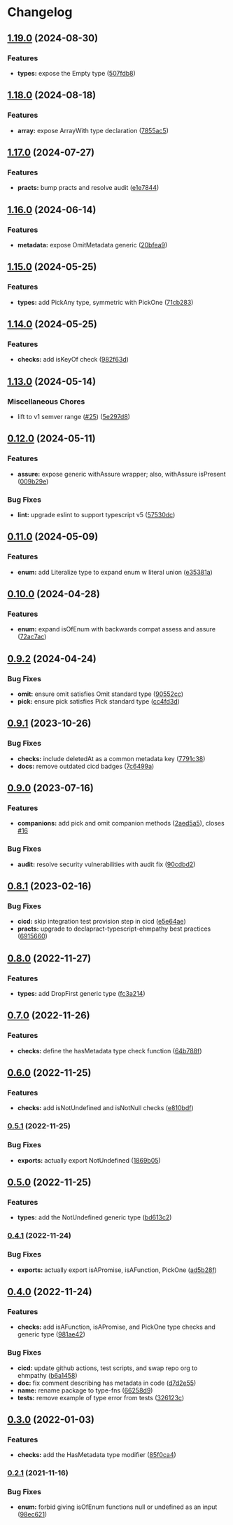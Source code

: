 # Changelog

## [1.19.0](https://github.com/ehmpathy/type-fns/compare/v1.18.0...v1.19.0) (2024-08-30)


### Features

* **types:** expose the Empty type ([507fdb8](https://github.com/ehmpathy/type-fns/commit/507fdb8a5e9a4354fd5a422115b4ffc30cd20b65))

## [1.18.0](https://github.com/ehmpathy/type-fns/compare/v1.17.0...v1.18.0) (2024-08-18)


### Features

* **array:** expose ArrayWith type declaration ([7855ac5](https://github.com/ehmpathy/type-fns/commit/7855ac529cfd30f463fd7f5657345839af3150d3))

## [1.17.0](https://github.com/ehmpathy/type-fns/compare/v1.16.0...v1.17.0) (2024-07-27)


### Features

* **practs:** bump practs and resolve audit ([e1e7844](https://github.com/ehmpathy/type-fns/commit/e1e7844aedf4e5b805c5d72643606c20b5248dd6))

## [1.16.0](https://github.com/ehmpathy/type-fns/compare/v1.15.0...v1.16.0) (2024-06-14)


### Features

* **metadata:** expose OmitMetadata generic ([20bfea9](https://github.com/ehmpathy/type-fns/commit/20bfea9e8a36a11c885a1c2598f817dffff8d294))

## [1.15.0](https://github.com/ehmpathy/type-fns/compare/v1.14.0...v1.15.0) (2024-05-25)


### Features

* **types:** add PickAny type, symmetric with PickOne ([71cb283](https://github.com/ehmpathy/type-fns/commit/71cb283402577635149758b8474fa9e6f134ecb4))

## [1.14.0](https://github.com/ehmpathy/type-fns/compare/v1.13.0...v1.14.0) (2024-05-25)


### Features

* **checks:** add isKeyOf check ([982f63d](https://github.com/ehmpathy/type-fns/commit/982f63ded16d1fbd3bd3bac77753399b395b37e7))

## [1.13.0](https://github.com/ehmpathy/type-fns/compare/v0.12.0...v1.13.0) (2024-05-14)


### Miscellaneous Chores

* lift to v1 semver range ([#25](https://github.com/ehmpathy/type-fns/issues/25)) ([5e297d8](https://github.com/ehmpathy/type-fns/commit/5e297d8b945ef33810b0ad63591ac1218c284d76))

## [0.12.0](https://github.com/ehmpathy/type-fns/compare/v0.11.0...v0.12.0) (2024-05-11)


### Features

* **assure:** expose generic withAssure wrapper; also, withAssure isPresent ([009b29e](https://github.com/ehmpathy/type-fns/commit/009b29ef4c96e043ba84a5a9e41637f8517226d3))


### Bug Fixes

* **lint:** upgrade eslint to support typescript v5 ([57530dc](https://github.com/ehmpathy/type-fns/commit/57530dc61e727f6035cf0aa030e6f6ad1f290586))

## [0.11.0](https://github.com/ehmpathy/type-fns/compare/v0.10.0...v0.11.0) (2024-05-09)


### Features

* **enum:** add Literalize type to expand enum w literal union ([e35381a](https://github.com/ehmpathy/type-fns/commit/e35381aeee6334219997467acd6f5445a664641a))

## [0.10.0](https://github.com/ehmpathy/type-fns/compare/v0.9.2...v0.10.0) (2024-04-28)


### Features

* **enum:** expand isOfEnum with backwards compat assess and assure ([72ac7ac](https://github.com/ehmpathy/type-fns/commit/72ac7ac7b7f1055d0f7b61fe2fb5f62c98cd8738))

## [0.9.2](https://github.com/ehmpathy/type-fns/compare/v0.9.1...v0.9.2) (2024-04-24)


### Bug Fixes

* **omit:** ensure omit satisfies Omit standard type ([90552cc](https://github.com/ehmpathy/type-fns/commit/90552cc459f663533ac12fde195d9f2c72137cda))
* **pick:** ensure pick satisfies Pick standard type ([cc4fd3d](https://github.com/ehmpathy/type-fns/commit/cc4fd3d253a2d3280cfb135463da2319cdcc83a1))

## [0.9.1](https://github.com/ehmpathy/type-fns/compare/v0.9.0...v0.9.1) (2023-10-26)


### Bug Fixes

* **checks:** include deletedAt as a common metadata key ([7791c38](https://github.com/ehmpathy/type-fns/commit/7791c380c0f3f6513ebe476b7915b364c398689a))
* **docs:** remove outdated cicd badges ([7c6499a](https://github.com/ehmpathy/type-fns/commit/7c6499aa52c35353e2b303ee79f3fcc85e81d065))

## [0.9.0](https://github.com/ehmpathy/type-fns/compare/v0.8.1...v0.9.0) (2023-07-16)


### Features

* **companions:** add pick and omit companion methods ([2aed5a5](https://github.com/ehmpathy/type-fns/commit/2aed5a523b3fc6ca58db5213a57b9e11e790eec2)), closes [#16](https://github.com/ehmpathy/type-fns/issues/16)


### Bug Fixes

* **audit:** resolve security vulnerabilities with audit fix ([90cdbd2](https://github.com/ehmpathy/type-fns/commit/90cdbd22e388e3ab4c84ff03133084bf5f2751f0))

## [0.8.1](https://github.com/ehmpathy/type-fns/compare/v0.8.0...v0.8.1) (2023-02-16)


### Bug Fixes

* **cicd:** skip integration test provision step in cicd ([e5e64ae](https://github.com/ehmpathy/type-fns/commit/e5e64aefa763d65400696c5bad1b7fb7aaba059a))
* **practs:** upgrade to declapract-typescript-ehmpathy best practices ([6915660](https://github.com/ehmpathy/type-fns/commit/6915660c0a9a6101ee9afd505f65ac2731cd43a7))

## [0.8.0](https://www.github.com/ehmpathy/type-fns/compare/v0.7.0...v0.8.0) (2022-11-27)


### Features

* **types:** add DropFirst generic type ([fc3a214](https://www.github.com/ehmpathy/type-fns/commit/fc3a214071c3c975840ffea41b02290829359da4))

## [0.7.0](https://www.github.com/ehmpathy/type-fns/compare/v0.6.0...v0.7.0) (2022-11-26)


### Features

* **checks:** define the hasMetadata type check function ([64b788f](https://www.github.com/ehmpathy/type-fns/commit/64b788fcf1348c654d920750a56bbc77dc3e6dad))

## [0.6.0](https://www.github.com/ehmpathy/type-fns/compare/v0.5.1...v0.6.0) (2022-11-25)


### Features

* **checks:** add isNotUndefined and isNotNull checks ([e810bdf](https://www.github.com/ehmpathy/type-fns/commit/e810bdf5e2ec6b9caa3e289aa8a7c693524b5e65))

### [0.5.1](https://www.github.com/ehmpathy/type-fns/compare/v0.5.0...v0.5.1) (2022-11-25)


### Bug Fixes

* **exports:** actually export NotUndefined ([1869b05](https://www.github.com/ehmpathy/type-fns/commit/1869b05e59764b3b822298dac223b9cb09b02fc0))

## [0.5.0](https://www.github.com/ehmpathy/type-fns/compare/v0.4.1...v0.5.0) (2022-11-25)


### Features

* **types:** add the NotUndefined generic type ([bd613c2](https://www.github.com/ehmpathy/type-fns/commit/bd613c27ced111eb44c971734ab343a9cd2fbe8e))

### [0.4.1](https://www.github.com/ehmpathy/type-fns/compare/v0.4.0...v0.4.1) (2022-11-24)


### Bug Fixes

* **exports:** actually export isAPromise, isAFunction, PickOne ([ad5b28f](https://www.github.com/ehmpathy/type-fns/commit/ad5b28f1d2da9fe382d1245d38d970b1b0e7bd1c))

## [0.4.0](https://www.github.com/ehmpathy/type-fns/compare/v0.3.0...v0.4.0) (2022-11-24)


### Features

* **checks:** add isAFunction, isAPromise, and PickOne type checks and generic type ([981ae42](https://www.github.com/ehmpathy/type-fns/commit/981ae4275530bdae203b9013bed193f1afda6b8d))


### Bug Fixes

* **cicd:** update github actions, test scripts, and swap repo org to ehmpathy ([b6a1458](https://www.github.com/ehmpathy/type-fns/commit/b6a1458b6d2d5423255fc8eaee2e3181d0c14850))
* **doc:** fix comment describing has metadata in code ([d7d2e55](https://www.github.com/ehmpathy/type-fns/commit/d7d2e556ba03ad5a573f90d6ea75c5696f493058))
* **name:** rename package to type-fns ([66258d9](https://www.github.com/ehmpathy/type-fns/commit/66258d93e7964c675b92f50061ddcb11a79f2b69))
* **tests:** remove example of type error from tests ([326123c](https://www.github.com/ehmpathy/type-fns/commit/326123cf845b31e82edb0d3d50cd6034217df2fa))

## [0.3.0](https://www.github.com/ehmpathy/type-fns/compare/v0.2.1...v0.3.0) (2022-01-03)


### Features

* **checks:** add the HasMetadata type modifier ([85f0ca4](https://www.github.com/ehmpathy/type-fns/commit/85f0ca467983ea6f1fc5845990f98dbe9cbe5e8f))

### [0.2.1](https://www.github.com/ehmpathy/type-fns/compare/v0.2.0...v0.2.1) (2021-11-16)


### Bug Fixes

* **enum:** forbid giving isOfEnum functions null or undefined as an input ([98ec621](https://www.github.com/ehmpathy/type-fns/commit/98ec6216bc5775cbb2015f400358fe7d5fffc303))
